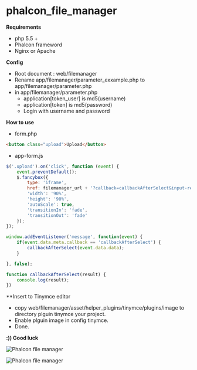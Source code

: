 # phalcon_file_manager

**Requirements**
- php 5.5 +
- Phalcon frameword
- Nginx or Apache

**Config**
- Root document : web/filemanager
- Rename app/filemanager/parameter_exxample.php to app/filemanager/parameter.php
- in app/filemanager/parameter.php
  - application[token_user] is md5(username)
  - application[token] is md5(password)
  - Login with username and password
  
**How to use**
- form.php
```html
<button class="upload">Upload</button>
```
- app-form.js
```javascript
$('.upload').on('click', function (event) {
    event.preventDefault();
    $.fancybox({
        type: 'iframe',
        href: filemanager_url + '?callback=callbackAfterSelect&input-receive=inputReceiveData',
        'width': '90%',
        'height': '90%',
        'autoScale': true,
        'transitionIn': 'fade',
        'transitionOut': 'fade'
    });
});

window.addEventListener('message', function(event) {
    if(event.data.meta.callback == 'callbackAfterSelect') {
        callbackAfterSelect(event.data.data);
    }

}, false);

function callbackAfterSelect(result) {
    console.log(result);
})
```
**Insert to Tinymce editor
- copy web/filemanager/asset/helper_plugins/tinymce/plugins/image to directory plguin tinymce your project.
- Enable plguin image in config tinymce.
- Done.


**:)) Good luck**

![Phalcon file manager](http://codex4u.com/template.png "Phalcon file manager")

![Phalcon file manager](http://codex4u.com/editor.png "Phalcon file manager")
